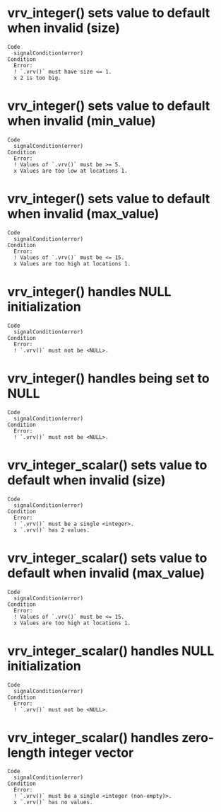 # vrv_integer() sets value to default when invalid (size)

    Code
      signalCondition(error)
    Condition
      Error:
      ! `.vrv()` must have size <= 1.
      x 2 is too big.

# vrv_integer() sets value to default when invalid (min_value)

    Code
      signalCondition(error)
    Condition
      Error:
      ! Values of `.vrv()` must be >= 5.
      x Values are too low at locations 1.

# vrv_integer() sets value to default when invalid (max_value)

    Code
      signalCondition(error)
    Condition
      Error:
      ! Values of `.vrv()` must be <= 15.
      x Values are too high at locations 1.

# vrv_integer() handles NULL initialization

    Code
      signalCondition(error)
    Condition
      Error:
      ! `.vrv()` must not be <NULL>.

# vrv_integer() handles being set to NULL

    Code
      signalCondition(error)
    Condition
      Error:
      ! `.vrv()` must not be <NULL>.

# vrv_integer_scalar() sets value to default when invalid (size)

    Code
      signalCondition(error)
    Condition
      Error:
      ! `.vrv()` must be a single <integer>.
      x `.vrv()` has 2 values.

# vrv_integer_scalar() sets value to default when invalid (max_value)

    Code
      signalCondition(error)
    Condition
      Error:
      ! Values of `.vrv()` must be <= 15.
      x Values are too high at locations 1.

# vrv_integer_scalar() handles NULL initialization

    Code
      signalCondition(error)
    Condition
      Error:
      ! `.vrv()` must not be <NULL>.

# vrv_integer_scalar() handles zero-length integer vector

    Code
      signalCondition(error)
    Condition
      Error:
      ! `.vrv()` must be a single <integer (non-empty)>.
      x `.vrv()` has no values.

